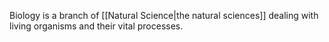 Biology is a branch of [[Natural Science|the natural sciences]] dealing with living organisms and their vital processes.